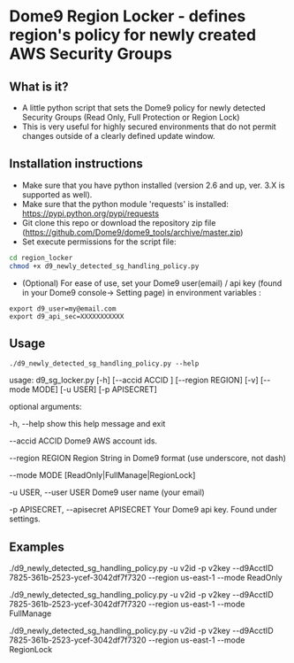 # Dome9 Region Locker - defines region's policy for newly created AWS Security Groups

## What is it?
- A little python script that sets the Dome9 policy for newly detected Security Groups (Read Only, Full Protection or Region Lock)
- This is very useful for highly secured environments that do not permit changes outside of a clearly defined update window.

## Installation instructions
- Make sure that you have python installed (version 2.6 and up, ver. 3.X is supported as well).
- Make sure that the python module 'requests' is installed:  https://pypi.python.org/pypi/requests
- Git clone this repo or download the repository zip file (https://github.com/Dome9/dome9_tools/archive/master.zip)
- Set execute permissions for the script file:

```bash
cd region_locker
chmod +x d9_newly_detected_sg_handling_policy.py
```

- (Optional) For ease of use, set your Dome9 user(email) / api key (found in your Dome9 console-> Setting page) in environment variables : 

```
export d9_user=my@email.com
export d9_api_sec=XXXXXXXXXXX
```

## Usage

```
./d9_newly_detected_sg_handling_policy.py --help
```

usage: d9_sg_locker.py [-h]  [--accid ACCID ]
                       [--region REGION] [-v] [--mode MODE] [-u USER]
                       [-p APISECRET]

optional arguments:

  -h, --help            show this help message and exit
  
  --accid ACCID
                        Dome9 AWS account ids.
                        
  --region REGION
                        Region String in Dome9 format (use underscore, not dash)
						
    
  --mode MODE
                        [ReadOnly|FullManage|RegionLock]
						
  -u USER, --user USER  Dome9 user name (your email)
  
  -p APISECRET, --apisecret APISECRET
                        Your Dome9 api key. Found under settings.
						
  					
## Examples
./d9_newly_detected_sg_handling_policy.py -u v2id -p v2key --d9AcctID 7825-361b-2523-ycef-3042df7f7320 --region us-east-1 --mode ReadOnly

./d9_newly_detected_sg_handling_policy.py -u v2id -p v2key --d9AcctID 7825-361b-2523-ycef-3042df7f7320 --region us-east-1 --mode FullManage

./d9_newly_detected_sg_handling_policy.py -u v2id -p v2key --d9AcctID 7825-361b-2523-ycef-3042df7f7320 --region us-east-1 --mode RegionLock
